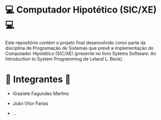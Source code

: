# 💻 **Computador Hipotético (SIC/XE)** 💻
Este repositório contém o projeto final desenvolvido como parte da disciplina de Programação de Sistemas que prevê a implementação do Computador Hipotético (SIC/XE) (presente no livro Sytems Software: An Introduction to System Programming de Leland L. Beck).


# 👥 **Integrantes** 👥

- Graziele Fagundes Martins

- João Vitor Farias

- ...

